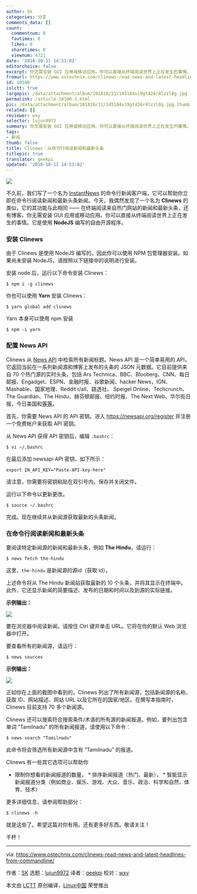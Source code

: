 ```yaml
---
author: Sk
categories: 分享
comments_data: []
count:
  commentnum: 0
  favtimes: 0
  likes: 0
  sharetimes: 0
  viewnum: 4721
date: '2018-10-11 14:51:02'
editorchoice: false
excerpt: 你无需安装 GUI 应用或移动应用。你可以直接从终端阅读世界上正在发生的事情。它是使用 NodeJS 编写的自由开源程序。
fromurl: https://www.ostechnix.com/clinews-read-news-and-latest-headlines-from-commandline/
id: 10100
islctt: true
largepic: /data/attachment/album/201810/11/145104xi9gt426r4lzzl8g.jpg
permalink: /article-10100-1.html
pic: /data/attachment/album/201810/11/145104xi9gt426r4lzzl8g.jpg.thumb.jpg
related: []
reviewer: wxy
selector: lujun9972
summary: 你无需安装 GUI 应用或移动应用。你可以直接从终端阅读世界上正在发生的事情。它是使用 NodeJS 编写的自由开源程序。
tags:
- 新闻
thumb: false
title: Clinews：从命令行阅读新闻和最新头条
titlepic: true
translator: geekpi
updated: '2018-10-11 14:51:02'
---
```


![](/data/attachment/album/201810/11/145104xi9gt426r4lzzl8g.jpg)


不久前，我们写了一个名为 [InstantNews](https://www.ostechnix.com/get-news-instantly-commandline-linux/) 的命令行新闻客户端，它可以帮助你立即在命令行阅读新闻和最新头条新闻。今天，我偶然发现了一个名为 **Clinews** 的类似，它的其功能与此相同 —— 在终端阅读来自热门网站的新闻和最新头条，还有博客。你无需安装 GUI 应用或移动应用。你可以直接从终端阅读世界上正在发生的事情。它是使用 **NodeJS** 编写的自由开源程序。


### 安装 Clinews


由于 Clinews 是使用 NodeJS 编写的，因此你可以使用 NPM 包管理器安装。如果尚未安装 NodeJS，请按照以下链接中的说明进行安装。


安装 node 后，运行以下命令安装 Clinews：



```
$ npm i -g clinews
```

你也可以使用 **Yarn** 安装 Clinews：



```
$ yarn global add clinews
```

Yarn 本身可以使用 npm 安装



```
$ npm -i yarn
```

### 配置 News API


Clinews 从 [News API](https://newsapi.org/) 中检索所有新闻标题。News API 是一个简单易用的 API，它返回当前在一系列新闻源和博客上发布的头条的 JSON 元数据。它目前提供来自 70 个热门源的实时头条，包括 Ars Technica、BBC、Blooberg、CNN、每日邮报、Engadget、ESPN、金融时报、谷歌新闻、hacker News，IGN、Mashable、国家地理、Reddit r/all、路透社、 Speigel Online、Techcrunch、The Guardian、The Hindu、赫芬顿邮报、纽约时报、The Next Web、华尔街日报，今日美国和[等等](https://newsapi.org/sources)。


首先，你需要 News API 的 API 密钥。进入 <https://newsapi.org/register> 并注册一个免费帐户来获取 API 密钥。


从 News API 获得 API 密钥后，编辑 `.bashrc`：



```
$ vi ~/.bashrc
```

在最后添加 newsapi API 密钥，如下所示：



```
export IN_API_KEY="Paste-API-key-here"
```

请注意，你需要将密钥粘贴在双引号内。保存并关闭文件。


运行以下命令以更新更改。



```
$ source ~/.bashrc
```

完成。现在继续并从新闻源获取最新的头条新闻。


### 在命令行阅读新闻和最新头条


要阅读特定新闻源的新闻和最新头条，例如 **The Hindu**，请运行：



```
$ news fetch the-hindu
```

这里，`the-hindu` 是新闻源的源id（获取 id）。


上述命令将从 The Hindu 新闻站获取最新的 10 个头条，并将其显示在终端中。此外，它还显示新闻的简要描述、发布的日期和时间以及到源的实际链接。


**示例输出：**


![](/data/attachment/album/201810/11/145105kcsg4lmzo4o4m244.png)


要在浏览器中阅读新闻，请按住 Ctrl 键并单击 URL。它将在你的默认 Web 浏览器中打开。


要查看所有的新闻源，请运行：



```
$ news sources
```

**示例输出：**


![](/data/attachment/album/201810/11/145106ozfj4aqk4fwydkaw.png)


正如你在上面的截图中看到的，Clinews 列出了所有新闻源，包括新闻源的名称、获取 ID、网站描述、网站 URL 以及它所在的国家/地区。在撰写本指南时，Clinews 目前支持 70 多个新闻源。


Clinews 还可以搜索符合搜索条件/术语的所有源的新闻报道。例如，要列出包含单词 “Tamilnadu” 的所有新闻报道，请使用以下命令：



```
$ news search "Tamilnadu"
```

此命令将会筛选所有新闻源中含有 “Tamilnadu” 的报道。


Clinews 有一些其它选项可以帮助你


* 限制你想看的新闻报道的数量， \* 排序新闻报道（热门、最新）， \* 智能显示新闻报道分类（例如商业、娱乐、游戏、大众、音乐、政治、科学和自然、体育、技术）


更多详细信息，请参阅帮助部分：



```
$ clinews -h
```

就是这些了。希望这篇对你有用。还有更多好东西。敬请关注！


干杯！




---


via: <https://www.ostechnix.com/clinews-read-news-and-latest-headlines-from-commandline/>


作者：[SK](https://www.ostechnix.com/author/sk/) 选题：[lujun9972](https://github.com/lujun9972) 译者：[geekpi](https://github.com/geekpi) 校对：[wxy](https://github.com/wxy)


本文由 [LCTT](https://github.com/LCTT/TranslateProject) 原创编译，[Linux中国](https://linux.cn/) 荣誉推出